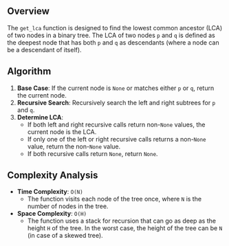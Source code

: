 ## Overview
The `get_lca` function is designed to find the lowest common ancestor (LCA) of two nodes in a binary
tree. The LCA of two nodes `p` and `q` is defined as the deepest node that has both `p` and `q` as 
descendants (where a node can be a descendant of itself).

## Algorithm
1. **Base Case**: If the current node is `None` or matches either `p` or `q`, return the current node.
2. **Recursive Search**: Recursively search the left and right subtrees for `p` and `q`.
3. **Determine LCA**:
   - If both left and right recursive calls return non-`None` values, the current node is the LCA.
   - If only one of the left or right recursive calls returns a non-`None` value, return the non-`None` value.
   - If both recursive calls return `None`, return `None`.

## Complexity Analysis
- **Time Complexity**: `O(N)`
  - The function visits each node of the tree once, where `N` is the number of nodes in the tree.
- **Space Complexity**: `O(H)`
  - The function uses a stack for recursion that can go as deep as the height `H` of the tree. In the worst case, the height of the tree can be `N` (in case of a skewed tree).

